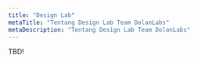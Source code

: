 ```yaml
---
title: "Design Lab"
metaTitle: "Tentang Design Lab Team DolanLabs"
metaDescription: "Tentang Design Lab Team DolanLabs"
---
```


TBD!